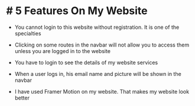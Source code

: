 # # 5 Features On My Website

*  You cannot login to this website without registration. It is one of the specialties 
 
*  Clicking on some routes in the navbar will not allow you to access them unless you are logged in to the website 

 *  You have to login to see the details of my website services

 * When a user logs in, his email name and picture will be shown in the navbar 
 
* I have used Framer Motion on my website. That makes my website look better

